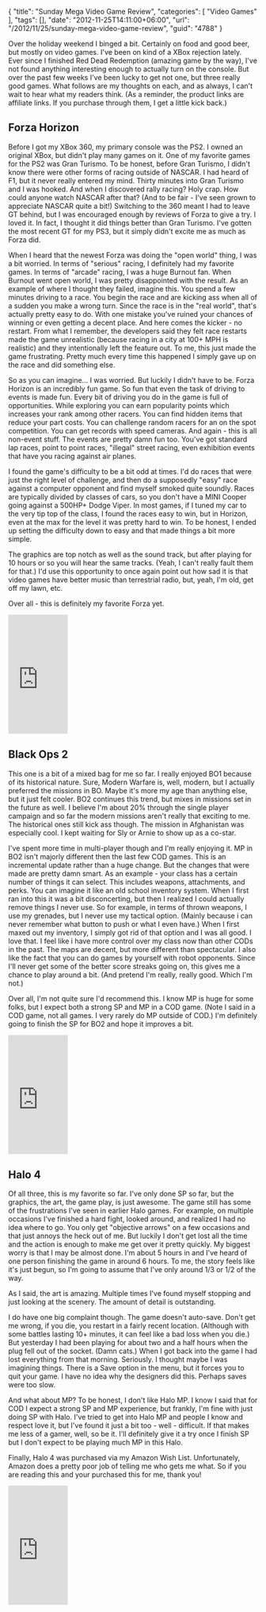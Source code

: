 {
	"title": "Sunday Mega Video Game Review",
	"categories": [
		"Video Games"
	],
	"tags": [],
	"date": "2012-11-25T14:11:00+06:00",
	"url": "/2012/11/25/sunday-mega-video-game-review",
	"guid": "4788"
}

Over the holiday weekend I binged a bit. Certainly on food and good beer, but mostly on video games. I've been on kind of a XBox rejection lately. Ever since I finished Red Dead Redemption (amazing game by the way), I've not found anything interesting enough to actually turn on the console. But over the past few weeks I've been lucky to get not one, but three really good games. What follows are my thoughts on each, and as always, I can't wait to hear what my readers think. (As a reminder, the product links are affiliate links. If you purchase through them, I get a little kick back.)

<h2>Forza Horizon</h2>

Before I got my XBox 360, my primary console was the PS2. I owned an original XBox, but didn't play many games on it. One of my favorite games for the PS2 was Gran Turismo. To be honest, before Gran Turismo, I didn't know there were other forms of racing outside of NASCAR. I had heard of F1, but it never really entered my mind. Thirty minutes into Gran Turismo and I was hooked. And when I discovered rally racing? Holy crap. How could anyone watch NASCAR after that? (And to be fair - I've seen grown to appreciate NASCAR quite a bit!) Switching to the 360 meant I had to leave GT behind, but I was encouraged enough by reviews of Forza to give a try. I loved it. In fact, I thought it did things better than Gran Turismo. I've gotten the most recent GT for my PS3, but it simply didn't excite me as much as Forza did. 

When I heard that the newest Forza was doing the "open world" thing, I was a bit worried. In terms of "serious" racing, I definitely had my favorite games. In terms of "arcade" racing, I was a huge Burnout fan. When Burnout went open world, I was pretty disappointed with the result. As an example of where I thought they failed, imagine this. You spend a few minutes driving to a race. You begin the race and are kicking ass when all of a sudden you make a wrong turn. Since the race is in the "real world", that's actually pretty easy to do. With one mistake you've ruined your chances of winning or even getting a decent place. And here comes the kicker - no restart. From what I remember, the developers said they felt race restarts made the game unrealistic (because racing in a city at 100+ MPH is realistic) and they intentionally left the feature out. To me, this just made the game frustrating. Pretty much every time this happened I simply gave up on the race and did something else.

So as you can imagine... I was worried. But luckily I didn't have to be. Forza Horizon is an incredibly fun game. So fun that even the task of driving to events is made fun. Every bit of driving you do in the game is full of opportunities. While exploring you can earn popularity points which increases your rank among other racers. You can find hidden items that reduce your part costs. You can challenge random racers for an on the spot competition. You can get records with speed cameras. And again - this is all non-event stuff. The events are pretty damn fun too. You've got standard lap races, point to point races, "illegal" street racing, even exhibition events that have you racing against air planes. 

I found the game's difficulty to be a bit odd at times. I'd do races that were just the right level of challenge, and then do a supposedly "easy" race against a computer opponent and find myself smoked quite soundly. Races are typically divided by classes of cars, so you don't have a MINI Cooper going against a 500HP+ Dodge Viper. In most games, if I tuned my car to the very tip top of the class, I found the races easy to win, but in Horizon, even at the max for the level it was pretty hard to win. To be honest, I ended up setting the difficulty down to easy and that made things a bit more simple. 

The graphics are top notch as well as the sound track, but after playing for 10 hours or so you will hear the same tracks. (Yeah, I can't really fault them for that.) I'd use this opportunity to once again point out how sad it is that video games have better music than terrestrial radio, but, yeah, I'm old, get off my lawn, etc. 

Over all - this is definitely my favorite Forza yet. 

<iframe src="http://rcm-na.amazon-adsystem.com/e/cm?t=raymondcamden-20&o=1&p=8&l=as1&asins=B0050SYDEQ&nou=1&ref=qf_sp_asin_til&fc1=000000&IS2=1&lt1=_top&m=amazon&lc1=0000FF&bc1=000000&bg1=FFFFFF&f=ifr" style="width:120px;height:240px;" scrolling="no" marginwidth="0" marginheight="0" frameborder="0"></iframe>

<h2>Black Ops 2</h2>

This one is a bit of a mixed bag for me so far. I really enjoyed BO1 because of its historical nature. Sure, Modern Warfare is, well, modern, but I actually preferred the missions in BO. Maybe it's more my age than anything else, but it just felt cooler. BO2 continues this trend, but mixes in missions set in the future as well. I believe I'm about 20% through the single player campaign and so far the modern missions aren't really that exciting to me. The historical ones still kick ass though. The mission in Afghanistan was especially cool. I kept waiting for Sly or Arnie to show up as a co-star. 

I've spent more time in multi-player though and I'm really enjoying it. MP in BO2 isn't majorly different then the last few COD games. This is an incremental update rather than a huge change. But the changes that were made are pretty damn smart. As an example - your class has a certain number of things it can select. This includes weapons, attachments, and perks. You can imagine it like an old school inventory system. When I first ran into this it was a bit disconcerting, but then I realized I could actually remove things I never use. So for example, in terms of thrown weapons, I use my grenades, but I never use my tactical option. (Mainly because i can never remember what button to push or what I even have.) When I first maxed out my inventory, I simply got rid of that option and I was all good. I love that. I feel like i have more control over my class now than other CODs in the past. The maps are decent, but more different than spectacular. I also like the fact that you can do games by yourself with robot opponents. Since I'll never get some of the better score streaks going on, this gives me a chance to play around a bit. (And pretend I'm really, really good. Which I'm not.)

Over all, I'm not quite sure I'd recommend this. I know MP is huge for some folks, but I expect both a strong SP and MP in a COD game. (Note I said in a COD game, not all games. I very rarely do MP outside of COD.) I'm definitely going to finish the SP for BO2 and hope it improves a bit.

<iframe src="http://rcm-na.amazon-adsystem.com/e/cm?t=raymondcamden-20&o=1&p=8&l=as1&asins=B007XVTR3K&nou=1&ref=qf_sp_asin_til&fc1=000000&IS2=1&lt1=_top&m=amazon&lc1=0000FF&bc1=000000&bg1=FFFFFF&f=ifr" style="width:120px;height:240px;" scrolling="no" marginwidth="0" marginheight="0" frameborder="0"></iframe>

<h2>Halo 4</h2>

Of all three, this is my favorite so far. I've only done SP so far, but the graphics, the art, the game play, is just awesome. The game still has some of the frustrations I've seen in earlier Halo games. For example, on multiple occasions I've finished a hard fight, looked around, and realized I had no idea where to go. You only get "objective arrows" on a few occasions and that just annoys the heck out of me. But luckily I don't get lost all the time and the action is enough to make me get over it pretty quickly. My biggest worry is that I may be almost done. I'm about 5 hours in and I've heard of one person finishing the game in around 6 hours. To me, the story feels like it's just begun, so I'm going to assume that I've only around 1/3 or 1/2 of the way. 

As I said, the art is amazing. Multiple times I've found myself stopping and just looking at the scenery. The amount of detail is outstanding. 

I do have one big complaint though. The game doesn't auto-save. Don't get me wrong, if you die, you restart in a fairly recent location. (Although with some battles lasting 10+ minutes, it can feel like a bad loss when you die.) But yesterday I had been playing for about two and a half hours when the plug fell out of the socket. (Damn cats.) When I got back into the game  I had lost everything from that morning. Seriously. I thought maybe I was imagining things. There is a Save option in the menu, but it forces you to quit your game. I have no idea why the designers did this. Perhaps saves were too slow. 

And what about MP? To be honest, I don't like Halo MP. I know I said that for COD I expect a strong SP and MP experience, but frankly, I'm fine with just doing SP with Halo. I've tried to get into Halo MP and people I know and respect love it, but I've found it just a bit too - well - difficult. If that makes me less of a gamer, well, so be it. I'll definitely give it a try once I finish SP but I don't expect to be playing much MP in this Halo. 

Finally, Halo 4 was purchased via my Amazon Wish List. Unfortunately, Amazon does a pretty poor job of telling me who gets me what. So if you are reading this and your purchased this for me, thank you!

<iframe src="http://rcm-na.amazon-adsystem.com/e/cm?t=raymondcamden-20&o=1&p=8&l=as1&asins=B0050SYX8W&nou=1&ref=qf_sp_asin_til&fc1=000000&IS2=1&lt1=_top&m=amazon&lc1=0000FF&bc1=000000&bg1=FFFFFF&f=ifr" style="width:120px;height:240px;" scrolling="no" marginwidth="0" marginheight="0" frameborder="0"></iframe>